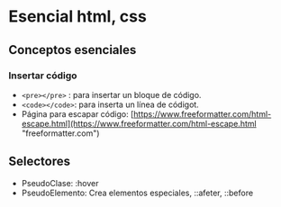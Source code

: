 # Esencial html, css
## Conceptos esenciales
### Insertar código
  - ``<pre></pre>`` : para insertar un bloque de código.
  - ``<code></code>``: para inserta un línea de códigot.
  - Página para escapar código: [https://www.freeformatter.com/html-escape.html](https://www.freeformatter.com/html-escape.html "freeformatter.com")

## Selectores
  - PseudoClase: :hover
  - PseudoElemento: Crea elementos especiales, ::afeter, ::before
